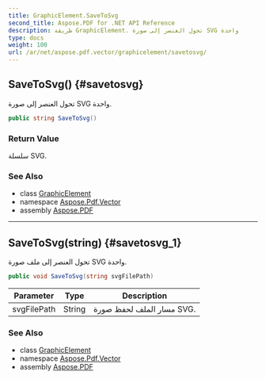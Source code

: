 ```yaml
---
title: GraphicElement.SaveToSvg
second_title: Aspose.PDF for .NET API Reference
description: طريقة GraphicElement. تحول العنصر إلى صورة SVG واحدة
type: docs
weight: 100
url: /ar/net/aspose.pdf.vector/graphicelement/savetosvg/
---
```

## SaveToSvg() {#savetosvg}

تحول العنصر إلى صورة SVG واحدة.

```csharp
public string SaveToSvg()
```

### Return Value

سلسلة SVG.

### See Also

* class [GraphicElement](../)
* namespace [Aspose.Pdf.Vector](../../../aspose.pdf.vector/)
* assembly [Aspose.PDF](../../../)

---

## SaveToSvg(string) {#savetosvg_1}

تحول العنصر إلى ملف صورة SVG واحدة.

```csharp
public void SaveToSvg(string svgFilePath)
```

| Parameter | Type | Description |
| --- | --- | --- |
| svgFilePath | String | مسار الملف لحفظ صورة SVG. |

### See Also

* class [GraphicElement](../)
* namespace [Aspose.Pdf.Vector](../../../aspose.pdf.vector/)
* assembly [Aspose.PDF](../../../)